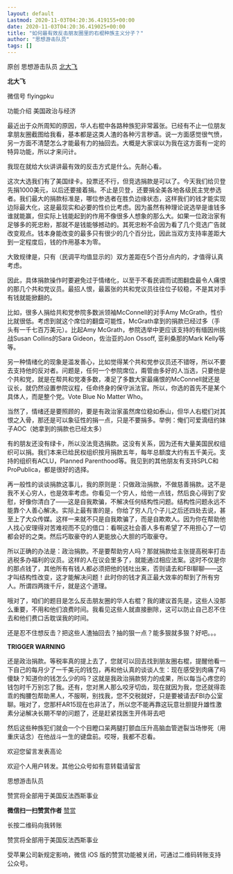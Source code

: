 ```yaml
---
layout: default
Lastmod: 2020-11-03T04:20:36.419155+00:00
date: 2020-11-03T04:20:36.419025+00:00
title: "如何最有效反击朋友圈里的右棍种族主义分子？"
author: "思想游击队员"
tags: []
---
```


原创 思想游击队员 [北大飞](javascript:void(0);)

**北大飞** 

微信号 flyingpku

功能介绍 美国政治与经济

最近出于众所周知的原因，华人右棍中各路种族犯非常嚣张。已经有不止一位朋友拿朋友圈截图给我看，基本都是这类人渣的各种污言秽语。说一方面感觉很气愤，另一方面不清楚怎么才能最有力的抽回去。大概是大家误以为我在这方面有一定的特异功能，所以才来问计。

我现在就给大伙讲讲最有效的反击方式是什么。先耐心看。

这次大选我们有了美国绿卡。投票还不行，但竞选捐款是可以了。今天我们给贝登先捐1000美元，以后还要接着捐。不止是贝登，还要捐全美各地各级民主党参选者。我们最大的捐款标准是，哪位参选者在胜负边缘状态，这样我们的钱才能实现边际最大化，这是最现实和必要的性价比考虑。因为虽然有种理论说选举是谁钱多谁就能赢，但实际上钱能起到的作用不像很多人想象的那么大。如果一位政治家有足够多的死忠粉，那就不是钱能够撼动的。其死忠粉不会因为看了几个竞选广告就改变观点。钱本身能改变的最多只有很少的几个百分比，因此当双方支持率差距大到一定程度后，钱的作用基本为零。

大致规律是，只有（民调平均值显示的）双方差距在5个百分点内的，才值得认真考虑。

因此，具体捐款操作时要避免过于情绪化，以至于不看民调而试图翻盘最令人痛恨的那几个共和党议员。最招人恨，最嚣张的共和党议员往往位子较稳，不是其对手有钱就能掀翻的。

比如，很多人捐给共和党参院多数派领袖McConnell的对手Amy McGrath，性价比就很低。考虑到就这个席位的翻盘可能性，McGrath拿到的捐款已经过多（手头有一千七百万美元）。比起Amy McGrath，参院选举中更应该支持的有缅因州挑战Susan Collins的Sara Gideon，佐治亚的Jon Ossoff, 亚利桑那的Mark Kelly等等。

另一种情绪化的现象是滥发善心，比如觉得某个共和党参议员还不错呀，所以不要去支持他的反对者。问题是，任何一个参院席位，甭管由多好的人当选，只要他是个共和党，就是在帮共和党凑多数，凑足了多数大家最痛恨的McConnell就还是议长，就仍然设置参院议程，任命终身的保守派法官。所以，你选的首先不是某个具体人，而是整个党。Vote Blue No Matter Who。

当然了，情绪还是要照顾的，要是有政治家虽然席位稳如泰山，但华人右棍们对其恨之入骨，那还是可以象征性的捐一点，只是不要捐多。举例：俺们可爱滴纽约妹子AOC（她拿到的捐款也已经太多）

有的朋友还没有绿卡，所以没法竞选捐款。这没有关系，因为还有大量美国民权组织可以捐。我们本来已给民权组织按月捐款五年，每年总额度大约有五千美元。支持的组织有ACLU，Planned Parenthood等。我见到的其他朋友有支持SPLC和ProPublica，都是很好的选择。   

再一般性的谈谈捐款这事儿，我的原则是：只做政治捐款，不做慈善捐款。这不是我不关心穷人，也是效率考虑。你看见一个穷人，给他一点钱，然后良心得到了安慰，好像你清白了——这是自我欺骗，不解决任何结构性问题。结构性问题永远不能靠个人善心解决。实际上最有害的是，你给了穷人几个子儿之后还四处去说，甚至上了大众传媒。这样一来就不只是自我欺骗了，而是自欺欺人。因为你在帮助他人找心安理得对苦难视而不见的借口：看啊这社会善人多有希望了不用担心了一切都会好的之类。然后巧取豪夺的人更能放心大胆的巧取豪夺。

所以正确的办法是：政治捐款。不是要帮助穷人吗？那就捐款给主张提高税率打击逃税多办福利的议员。这样的人在议会里多了，就能通过相应法案。这时不仅是你的那点钱了，其他所有有钱人都必须把他的钱吐出来，否则请去和FBI聊聊——这才叫结构性改变，这才能解决问题！此时你的钱才真正最大效率的帮到了所有穷人。所谓四两拨千斤，就是这个道理。

哦对了，咱们的题目是怎么反击朋友圈的华人右棍？我的建议首先是，这些人没那么重要，不用和他们浪费时间。我看见这些人就直接删除，这可以防止自己忍不住去和他们费口舌耽误我的时间。

还是忍不住想反击？把这些人渣抽回去？抽的狠一点？能多狠就多狠？好吧。。。

**TRIGGER WARNING**

还是政治捐款。等税率真的提上去了，您就可以回去找到朋友圈右棍，提醒他看一下自己的每月少了一千美元的钱包，再和他认真的谈谈人生：现在感受到肉痛了吗傻缺？知道你的钱怎么少的吗？这就是我政治捐款努力的成果，所以每当心疼您的钱包时千万别忘了我。还有，您对黑人那么咬牙切齿，现在就因为我，您还就得乖乖的掏腰包帮助黑人，不服啊，别找我，您不交税就好，只是要被请去FBI办公室聊。哦对了，您那杆AR15现在也非法了，所以您不能再靠这玩意壮胆提升雄性激素分泌解决长期不举的问题了，还是赶紧找医生开伟哥去吧

然后这些种族犯们就会一个个目瞪口呆两腿打颤血压升高脑血管迸裂当场惨死（用重庆话念）在他战斗一生的键盘前。哎呀，我都不忍看。

欢迎您留言发表高论

欢迎个人用户转发。其他公众号如有意转载请留言

思想游击队员

赞赏将全部用于美国反法西斯事业

 **微信扫一扫赞赏作者** [赞赏](##)

长按二维码向我转账

赞赏将全部用于美国反法西斯事业

受苹果公司新规定影响，微信 iOS 版的赞赏功能被关闭，可通过二维码转账支持公众号。

